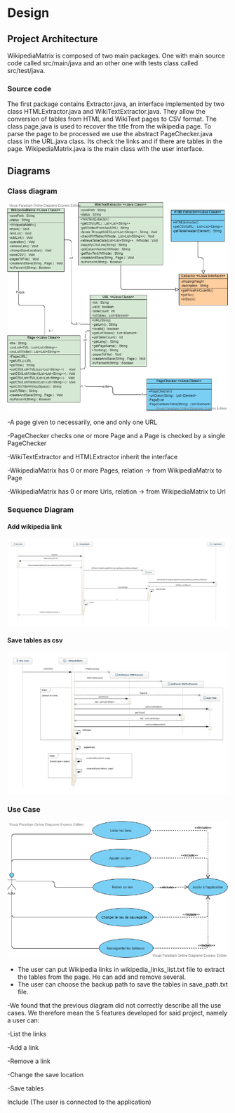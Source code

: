 Design
======


## Project Architecture

WikipediaMatrix is composed of two main packages. One with main source code called src/main/java and an other one with tests class called src/test/java.

### Source code

The first package contains Extractor.java, an interface implemented by two class HTMLExtractor.java and WikiTextExtractor.java. They allow the conversion of tables from HTML and WikiText pages to CSV format. The class page.java is used to recover the title from the wikipedia page. To parse the page to be processed we use the abstract PageChecker.java class in the URL.java class. Its check the links and if there are tables in the page. WikipediaMatrix.java is the main class with the user interface.

## Diagrams

### Class diagram

![](/PDL_Master.png)

-A page given to necessarily, one and only one URL

-PageChecker checks one or more Page and a Page is checked by a single PageChecker

-WikiTextExtractor and HTMLExtractor inherit the interface

-WikipediaMatrix has 0 or more Pages, relation -> from WikipediaMatrix to Page

-WikipediaMatrix has 0 or more Urls, relation -> from WikipediaMatrix to Url
### Sequence Diagram

#### Add wikipedia link

![](/media/Sequence_Diagram_addLink.jpg)

#### Save tables as csv

![](/media/Sequence_Diagram_saveCSV.jpg)

### Use Case

![](/media/Use_Case.png)
- The user can put Wikipedia links in wikipedia_links_list.txt file to extract the tables from the page. He can add and remove several.
- The user can choose the backup path to save the tables in save_path.txt file.

-We found that the previous diagram did not correctly describe all the use cases. We therefore mean the 5 features developed for said project, namely a user can:

-List the links

-Add a link

-Remove a link

-Change the save location

-Save tables



Include (The user is connected to the application)
